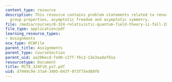 ```yaml
---
content_type: resource
description: This resource contains problem statements related to renormalization
  group properties, asymptotic freedom and asymptotic symmetry.
file: /media/courses/8-324-relativistic-quantum-field-theory-ii-fall-2010/d7949c9437a43495043f073f75ed68f6_MIT8_324F10_ps7.pdf
file_type: application/pdf
learning_resource_types:
- Assignments
ocw_type: OCWFile
parent_title: Assignments
parent_type: CourseSection
parent_uid: aa206ecd-fe90-c27f-f6c2-13e3aadaf61a
resourcetype: Document
title: MIT8_324F10_ps7.pdf
uid: d7949c94-37a4-3495-043f-073f75ed68f6
---
```

